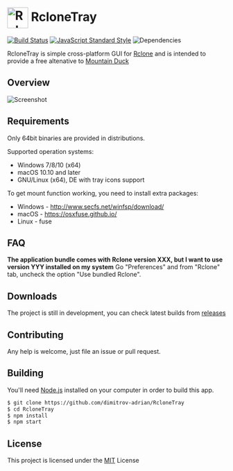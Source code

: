 # <img src="https://raw.githubusercontent.com/dimitrov-adrian/RcloneTray/master/src/ui/icons/source-icon-color.png" width="48px" align="center" alt="RcloneTray Icon" /> RcloneTray

[![Build Status](https://travis-ci.org/dimitrov-adrian/RcloneTray.svg?branch=master)](https://travis-ci.org/dimitrov-adrian/rclonetray)
[![JavaScript Standard Style](https://img.shields.io/badge/code%20style-standard-brightgreen.svg)](http://standardjs.com)
![Dependencies](https://david-dm.org/dimitrov-adrian/RcloneTray/status.svg)

RcloneTray is simple cross-platform GUI for [Rclone](https://rclone.org/) and is intended to provide a free altenative to [Mountain Duck](https://mountainduck.io/)


## Overview
![Screenshot](https://raw.githubusercontent.com/dimitrov-adrian/RcloneTray/master/screenshot.png)


## Requirements
Only 64bit binaries are provided in distributions.

Supported operation systems:
* Windows 7/8/10 (x64)
* macOS 10.10 and later
* GNU/Linux (x64), DE with tray icons support

To get mount function working, you need to install extra packages:
* Windows - http://www.secfs.net/winfsp/download/
* macOS - https://osxfuse.github.io/
* Linux - fuse


## FAQ

**The application bundle comes with Rclone version XXX, but I want to use version YYY installed on my system**
Go "Preferences" and from "Rclone" tab, uncheck the option "Use bundled Rclone".


## Downloads
The project is still in development, you can check latest builds from [releases](https://github.com/dimitrov-adrian/RcloneTray/releases)


## Contributing
Any help is welcome, just file an issue or pull request.


## Building

You'll need [Node.js](https://nodejs.org) installed on your computer in order to build this app.

```bash
$ git clone https://github.com/dimitrov-adrian/RcloneTray
$ cd RcloneTray
$ npm install
$ npm start
```


## License
This project is licensed under the [MIT](https://github.com/dimitrov-adrian/RcloneTray/blob/master/LICENSE.txt) License
